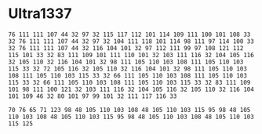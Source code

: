 # Ultra1337

    76 111 111 107 44 32 97 32 115 117 112 101 114 109 111 100 101 108 33 32 76 111 111 107 44 32 97 32 104 111 118 101 114 98 111 97 114 100 33 32 76 111 111 107 44 32 116 104 101 32 97 112 111 99 97 108 121 112 115 101 33 32 83 111 109 101 111 110 101 32 103 111 116 32 104 105 116 32 105 110 32 116 104 101 32 98 111 105 110 103 108 111 105 110 103 115 33 32 72 105 116 32 105 110 32 116 104 101 32 98 111 105 110 103 108 111 105 110 103 115 33 32 66 111 105 110 103 108 111 105 110 103 115 33 32 66 111 105 110 103 108 111 105 110 103 115 33 32 83 111 109 101 98 111 100 121 32 103 111 116 32 104 105 116 32 105 110 32 116 104 101 109 46 32 80 101 97 99 101 32 111 117 116 33 

    70 76 65 71 123 98 48 105 110 103 108 48 105 110 103 115 95 98 48 105 110 103 108 48 105 110 103 115 95 98 48 105 110 103 108 48 105 110 103 115 125
